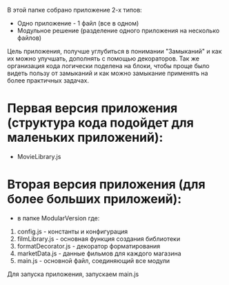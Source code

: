 В этой папке собрано приложение 2-х типов:
- Одно приложение - 1 файл (все в одном)
- Модульное решение (разделение одного приложения на несколько файлов)

Цель приложения, получше углубиться в понимании "Замыканий" и как их можно улучшать, дополнять с помощью декораторов. Так же организация кода логически поделена на блоки, чтобы проще было видеть пользу от замыканий и как можно замыкание применять на более практичных задачах.

# Первая версия приложения (структура кода подойдет для маленьких приложений):
- MovieLibrary.js

# Вторая версия приложения (для более больших приложеий):
- в папке ModularVersion где:

1. config.js - константы и конфигурация
2. filmLibrary.js - основная функция создания библиотеки
3. formatDecorator.js - декоратор форматирования
4. marketData.js - данные фильмов для каждого магазина
5. main.js - основной файл, соединяющий все модули

Для запуска приложения, запускаем main.js